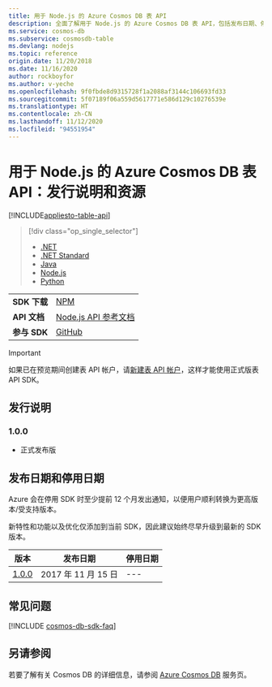 ```yaml
---
title: 用于 Node.js 的 Azure Cosmos DB 表 API
description: 全面了解用于 Node.js 的 Azure Cosmos DB 表 API，包括发布日期、停用日期和各版本之间的更改。
ms.service: cosmos-db
ms.subservice: cosmosdb-table
ms.devlang: nodejs
ms.topic: reference
origin.date: 11/20/2018
ms.date: 11/16/2020
author: rockboyfor
ms.author: v-yeche
ms.openlocfilehash: 9f0fbde8d9315728f1a2088af3144c106693fd33
ms.sourcegitcommit: 5f07189f06a559d5617771e586d129c10276539e
ms.translationtype: HT
ms.contentlocale: zh-CN
ms.lasthandoff: 11/12/2020
ms.locfileid: "94551954"
---
```

<!--Verify sucessfully-->
# <a name="azure-cosmos-db-table-api-for-nodejs-release-notes-and-resources"></a>用于 Node.js 的 Azure Cosmos DB 表 API：发行说明和资源
[!INCLUDE[appliesto-table-api](includes/appliesto-table-api.md)]

> [!div class="op_single_selector"]
> * [.NET](table-sdk-dotnet.md)
> * [.NET Standard](table-sdk-dotnet-standard.md)
> * [Java](table-sdk-java.md)
> * [Node.js](table-sdk-nodejs.md)
> * [Python](table-sdk-python.md)

|   |   |
|---|---|
|**SDK 下载**|[NPM](https://www.npmjs.com/package/azure-storage)|
|**API 文档**|[Node.js API 参考文档](https://azure.github.io/azure-storage-node/)|
|**参与 SDK**|[GitHub](https://github.com/Azure/azure-storage-node#contribute)|

> [!IMPORTANT]
> 如果已在预览期间创建表 API 帐户，请[新建表 API 帐户](create-table-dotnet.md#create-a-database-account)，这样才能使用正式版表 API SDK。
>

## <a name="release-notes"></a>发行说明

<a name="1.0.0"></a>
### <a name="100"></a>1.0.0
* 正式发布版

## <a name="release-and-retirement-dates"></a>发布日期和停用日期
Azure 会在停用 SDK 时至少提前 12 个月发出通知，以便用户顺利转换为更高版本/受支持版本。

新特性和功能以及优化仅添加到当前 SDK，因此建议始终尽早升级到最新的 SDK 版本。 

| 版本 | 发布日期 | 停用日期 |
| --- | --- | --- |
| [1.0.0](#1.0.0) |2017 年 11 月 15 日 |--- |

## <a name="faq"></a>常见问题
[!INCLUDE [cosmos-db-sdk-faq](../../includes/cosmos-db-sdk-faq.md)]

## <a name="see-also"></a>另请参阅
若要了解有关 Cosmos DB 的详细信息，请参阅 [Azure Cosmos DB](https://www.azure.cn/home/features/cosmos-db/) 服务页。

<!-- Update_Description: update meta properties, wording update, update link -->